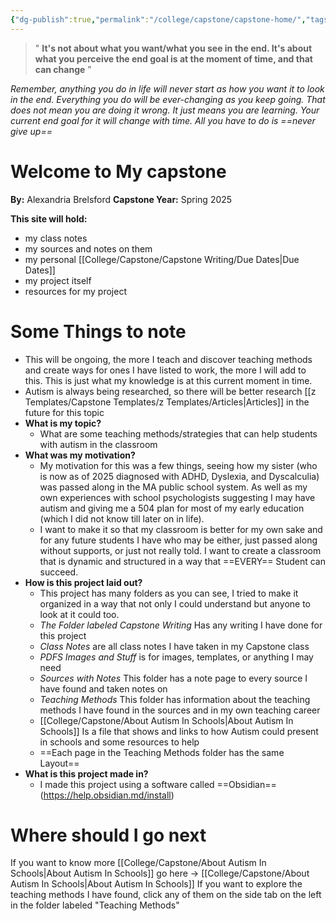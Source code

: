 ```yaml
---
{"dg-publish":true,"permalink":"/college/capstone/capstone-home/","tags":["home-page","capstone"]}
---
```


> " **It's not about what you want/what you see in the end. It's about what you perceive the end goal is at the moment of time, and that can change** "

*Remember, anything you do in life will never start as how you want it to look in the end. Everything you do will be ever-changing as you keep going. That does not mean you are doing it wrong. It just means you are learning. Your current end goal for it will change with time. All you have to do is ==never give up==*
# Welcome to My capstone
**By:** Alexandria Brelsford
**Capstone Year:** Spring 2025

**This site will hold:**
-  my class notes
- my sources and notes on them
- my personal [[College/Capstone/Capstone Writing/Due Dates\|Due Dates]]
- my project itself 
- resources for my project 

# **Some Things to note**
- This will be ongoing, the more I teach and discover teaching methods and create ways for ones I have listed to work, the more I will add to this. This is just what my knowledge is at this current moment in time. 
- Autism is always being researched, so there will be better research [[z Templates/Capstone Templates/z Templates/Articles\|Articles]] in the future for this topic
- **What is my topic?**
	- What are some teaching methods/strategies that can help students with autism in the classroom
- **What was my motivation?**
	- My motivation for this was a few things, seeing how my sister (who is now as of 2025 diagnosed with ADHD, Dyslexia, and Dyscalculia) was passed along in the MA public school system. As well as my own experiences with school psychologists suggesting I may have autism and giving me a 504 plan for most of my early education (which I did not know till later on in life). 
	- I want to make it so that my classroom is better for my own sake and for any future students I have who may be either, just passed along without supports, or just not really told. I want to create a classroom that is dynamic and structured in a way that ==EVERY== Student can succeed. 
- **How is this project laid out?**
	- This project has many folders as you can see, I tried to make it organized in a way that not only I could understand but anyone to look at it could too. 
	- *The Folder labeled Capstone Writing* Has any writing I have done for this project
	- *Class Notes* are all class notes I have taken in my Capstone class
	- *PDFS Images and Stuff* is for images, templates, or anything I may need 
	- *Sources with Notes* This folder has a note page to every source I have found and taken notes on
	- *Teaching Methods* This folder has information about the teaching methods I have found in the sources and in my own teaching career
	- [[College/Capstone/About Autism In Schools\|About Autism In Schools]] Is a file that shows and links to how Autism could present in schools and some resources to help
	- ==Each page in the Teaching Methods folder has the same Layout==
- **What is this project made in?**
	- I made this project using a software called ==Obsidian== (https://help.obsidian.md/install)

# Where should I go next
If you want to know more [[College/Capstone/About Autism In Schools\|About Autism In Schools]] go here → [[College/Capstone/About Autism In Schools\|About Autism In Schools]]
If you want to explore the teaching methods I have found, click any of them on the side tab on the left in the folder labeled "Teaching Methods"